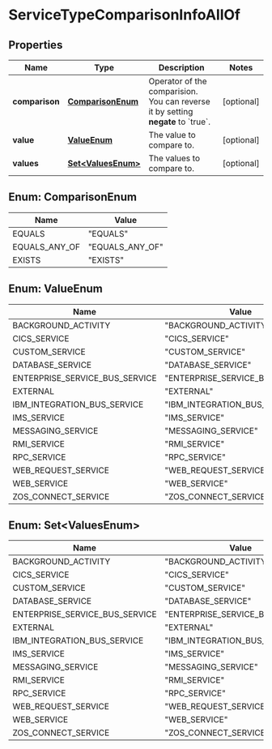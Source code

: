 

# ServiceTypeComparisonInfoAllOf


## Properties

| Name | Type | Description | Notes |
|------------ | ------------- | ------------- | -------------|
|**comparison** | [**ComparisonEnum**](#ComparisonEnum) | Operator of the comparision. You can reverse it by setting **negate** to &#x60;true&#x60;. |  [optional] |
|**value** | [**ValueEnum**](#ValueEnum) | The value to compare to. |  [optional] |
|**values** | [**Set&lt;ValuesEnum&gt;**](#Set&lt;ValuesEnum&gt;) | The values to compare to. |  [optional] |



## Enum: ComparisonEnum

| Name | Value |
|---- | -----|
| EQUALS | &quot;EQUALS&quot; |
| EQUALS_ANY_OF | &quot;EQUALS_ANY_OF&quot; |
| EXISTS | &quot;EXISTS&quot; |



## Enum: ValueEnum

| Name | Value |
|---- | -----|
| BACKGROUND_ACTIVITY | &quot;BACKGROUND_ACTIVITY&quot; |
| CICS_SERVICE | &quot;CICS_SERVICE&quot; |
| CUSTOM_SERVICE | &quot;CUSTOM_SERVICE&quot; |
| DATABASE_SERVICE | &quot;DATABASE_SERVICE&quot; |
| ENTERPRISE_SERVICE_BUS_SERVICE | &quot;ENTERPRISE_SERVICE_BUS_SERVICE&quot; |
| EXTERNAL | &quot;EXTERNAL&quot; |
| IBM_INTEGRATION_BUS_SERVICE | &quot;IBM_INTEGRATION_BUS_SERVICE&quot; |
| IMS_SERVICE | &quot;IMS_SERVICE&quot; |
| MESSAGING_SERVICE | &quot;MESSAGING_SERVICE&quot; |
| RMI_SERVICE | &quot;RMI_SERVICE&quot; |
| RPC_SERVICE | &quot;RPC_SERVICE&quot; |
| WEB_REQUEST_SERVICE | &quot;WEB_REQUEST_SERVICE&quot; |
| WEB_SERVICE | &quot;WEB_SERVICE&quot; |
| ZOS_CONNECT_SERVICE | &quot;ZOS_CONNECT_SERVICE&quot; |



## Enum: Set&lt;ValuesEnum&gt;

| Name | Value |
|---- | -----|
| BACKGROUND_ACTIVITY | &quot;BACKGROUND_ACTIVITY&quot; |
| CICS_SERVICE | &quot;CICS_SERVICE&quot; |
| CUSTOM_SERVICE | &quot;CUSTOM_SERVICE&quot; |
| DATABASE_SERVICE | &quot;DATABASE_SERVICE&quot; |
| ENTERPRISE_SERVICE_BUS_SERVICE | &quot;ENTERPRISE_SERVICE_BUS_SERVICE&quot; |
| EXTERNAL | &quot;EXTERNAL&quot; |
| IBM_INTEGRATION_BUS_SERVICE | &quot;IBM_INTEGRATION_BUS_SERVICE&quot; |
| IMS_SERVICE | &quot;IMS_SERVICE&quot; |
| MESSAGING_SERVICE | &quot;MESSAGING_SERVICE&quot; |
| RMI_SERVICE | &quot;RMI_SERVICE&quot; |
| RPC_SERVICE | &quot;RPC_SERVICE&quot; |
| WEB_REQUEST_SERVICE | &quot;WEB_REQUEST_SERVICE&quot; |
| WEB_SERVICE | &quot;WEB_SERVICE&quot; |
| ZOS_CONNECT_SERVICE | &quot;ZOS_CONNECT_SERVICE&quot; |



